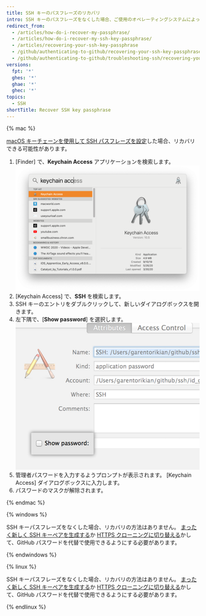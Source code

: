 ```yaml
---
title: SSH キーのパスフレーズのリカバリ
intro: SSH キーのパスフレーズをなくした場合、ご使用のオペレーティングシステムによって、リカバリができることもあれば、SSH キーのパスフレーズを新たに生成することが必要なこともあります。
redirect_from:
  - /articles/how-do-i-recover-my-passphrase/
  - /articles/how-do-i-recover-my-ssh-key-passphrase/
  - /articles/recovering-your-ssh-key-passphrase
  - /github/authenticating-to-github/recovering-your-ssh-key-passphrase
  - /github/authenticating-to-github/troubleshooting-ssh/recovering-your-ssh-key-passphrase
versions:
  fpt: '*'
  ghes: '*'
  ghae: '*'
  ghec: '*'
topics:
  - SSH
shortTitle: Recover SSH key passphrase
---
```


{% mac %}

[macOS キーチェーンを使用して SSH パスフレーズを設定](/articles/working-with-ssh-key-passphrases#saving-your-passphrase-in-the-keychain)した場合、リカバリできる可能性があります。

1. [Finder] で、**Keychain Access** アプリケーションを検索します。 ![スポットライト検索バー](/assets/images/help/setup/keychain-access.png)
2. [Keychain Access] で、**SSH** を検索します。
3. SSH キーのエントリをダブルクリックして、新しいダイアログボックスを開きます。
4. 左下隅で、[**Show password**] を選択します。 ![キーチェーンアクセスダイアログ](/assets/images/help/setup/keychain_show_password_dialog.png)
5. 管理者パスワードを入力するようプロンプトが表示されます。 [Keychain Access] ダイアログボックスに入力します。
6. パスワードのマスクが解除されます。

{% endmac %}

{% windows %}

SSH キーパスフレーズをなくした場合、リカバリの方法はありません。 [まったく新しく SSH キーペアを生成する](/articles/generating-a-new-ssh-key-and-adding-it-to-the-ssh-agent)か [HTTPS クローニングに切り替える](/github/getting-started-with-github/managing-remote-repositories)かして、GitHub パスワードを代替で使用できるようにする必要があります。

{% endwindows %}

{% linux %}

SSH キーパスフレーズをなくした場合、リカバリの方法はありません。 [まったく新しく SSH キーペアを生成する](/articles/generating-a-new-ssh-key-and-adding-it-to-the-ssh-agent)か [HTTPS クローニングに切り替える](/github/getting-started-with-github/about-remote-repositories/#cloning-with-https-urls)かして、GitHub パスワードを代替で使用できるようにする必要があります。

{% endlinux %}
